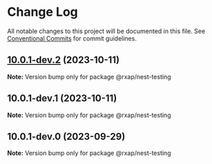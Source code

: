 # Change Log

All notable changes to this project will be documented in this file.
See [Conventional Commits](https://conventionalcommits.org) for commit guidelines.

## [10.0.1-dev.2](https://gitlab.com/rxap/packages/compare/@rxap/nest-testing@10.0.1-dev.1...@rxap/nest-testing@10.0.1-dev.2) (2023-10-11)

**Note:** Version bump only for package @rxap/nest-testing

## 10.0.1-dev.1 (2023-10-11)

**Note:** Version bump only for package @rxap/nest-testing

## 10.0.1-dev.0 (2023-09-29)

**Note:** Version bump only for package @rxap/nest-testing

